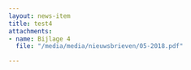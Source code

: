 ```yaml
---
layout: news-item
title: test4
attachments:
- name: Bijlage 4
  file: "/media/media/nieuwsbrieven/05-2018.pdf"

---
```

